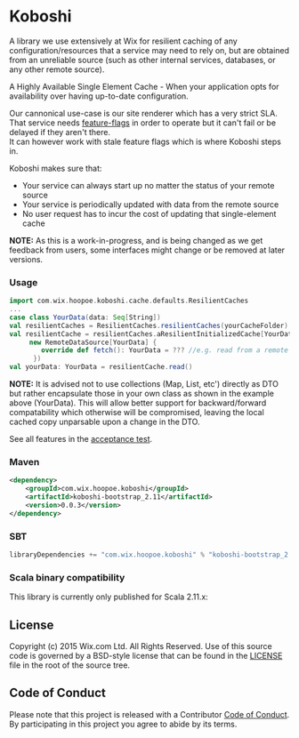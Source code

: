 # Koboshi
A library we use extensively at Wix for resilient caching of any configuration/resources that a service may need to rely on, but are obtained from an
unreliable source (such as other internal services, databases, or any other remote source).

A Highly Available Single Element Cache - When your application opts for availability over having up-to-date configuration.

Our cannonical use-case is our site renderer which has a very strict SLA.    
That service needs [feature-flags](https://github.com/wix/petri) in order to operate but it can't fail or be delayed if they aren't there.    
It can however work with stale feature flags which is where Koboshi steps in.

Koboshi makes sure that:
- Your service can always start up no matter the status of your remote source
- Your service is periodically updated with data from the remote source
- No user request has to incur the cost of updating that single-element cache

**NOTE:** As this is a work-in-progress, and is being changed as we get feedback from users, some interfaces might change or be removed at later versions.

### Usage

```scala
import com.wix.hoopoe.koboshi.cache.defaults.ResilientCaches
...
case class YourData(data: Seq[String])
val resilientCaches = ResilientCaches.resilientCaches(yourCacheFolder)
val resilientCache = resilientCaches.aResilientInitializedCache[YourData](
     new RemoteDataSource[YourData] {
        override def fetch(): YourData = ??? //e.g. read from a remote service
      })
val yourData: YourData = resilientCache.read()
```
**NOTE:** It is advised not to use collections (Map, List, etc') directly as DTO but rather encapsulate those in your own class as shown in the example above (YourData). This will allow better support for backward/forward compatability which otherwise will be compromised, leaving the local cached copy unparsable upon a change in the DTO.

See all features in the [acceptance test](koboshi-bootstrap/src/it/java/com/wix/hoopoe/koboshi/ResilientCachesIT.scala).

### Maven

```xml
<dependency>
    <groupId>com.wix.hoopoe.koboshi</groupId>
    <artifactId>koboshi-bootstrap_2.11</artifactId>
    <version>0.0.3</version>
</dependency>
```

### SBT

```scala
libraryDependencies += "com.wix.hoopoe.koboshi" % "koboshi-bootstrap_2.11" % "0.0.3"
```

### Scala binary compatibility
This library is currently only published for Scala 2.11.x:

## License

Copyright (c) 2015 Wix.com Ltd. All Rights Reserved. Use of this source code is governed by a BSD-style license that can be found in the [LICENSE](LICENSE.md) file in the root of the source tree.

## Code of Conduct

Please note that this project is released with a Contributor [Code of Conduct](code_of_conduct.md). By participating in this project you agree to abide by its terms.
